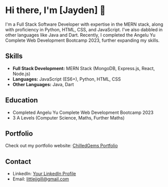 # Hi there, I'm [Jayden] 👋

I'm a Full Stack Software Developer with expertise in the MERN stack, along with proficiency in Python, HTML, CSS, and JavaScript. I've also dabbled in other languages like Java and Dart. Recently, I completed the Angelu Yu Complete Web Development Bootcamp 2023, further expanding my skills.

## Skills

- **Full Stack Development:** MERN Stack (MongoDB, Express.js, React, Node.js)
- **Languages:** JavaScript (ES6+), Python, HTML, CSS
- **Other Languages:** Java, Dart

## Education

- Completed Angelu Yu Complete Web Development Bootcamp 2023
- 3 A Levels (Computer Science, Maths, Further Maths)

## Portfolio

Check out my portfolio website: [ChilledGems Portfolio](https://www.chilledgems.com)

## Contact

- LinkedIn: [Your LinkedIn Profile]([link-to-linkedin](https://www.linkedin.com/in/JaydenLGill))
- Email: littlejjgill@gmail.com
